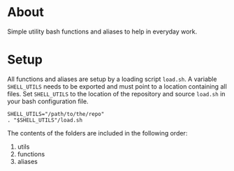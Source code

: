 # About

Simple utility bash functions and aliases to help in everyday work.

# Setup

All functions and aliases are setup by a loading script `load.sh`. A variable `SHELL_UTILS` needs to be exported and must point to a location containing all files. Set `SHELL_UTILS` to the location of the repository and source `load.sh` in your bash configuration file.

    SHELL_UTILS="/path/to/the/repo"
    . "$SHELL_UTILS"/load.sh

The contents of the folders are included in the following order:

 1. utils
 2. functions
 3. aliases
